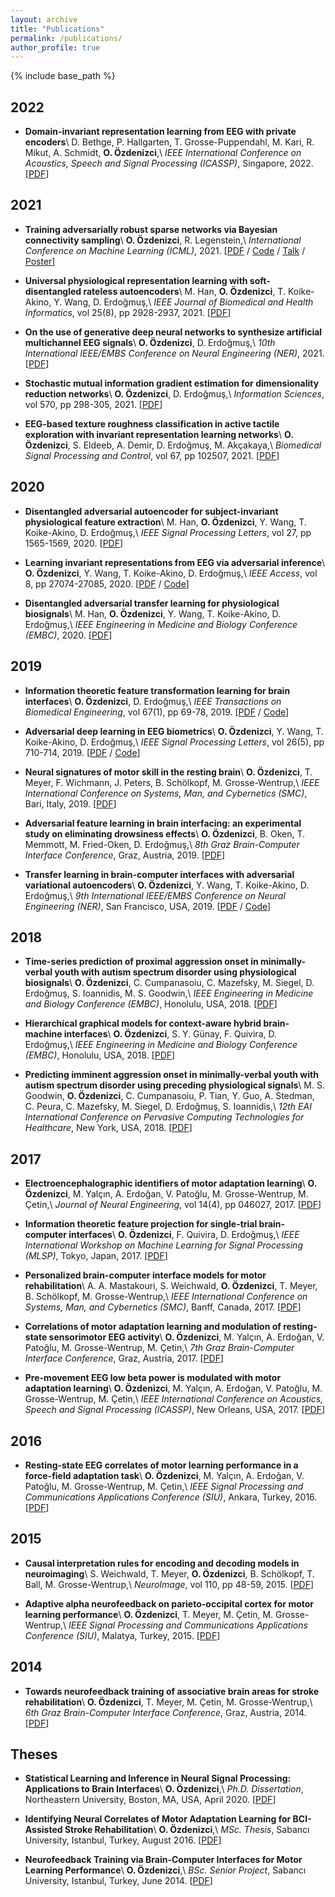 ```yaml
---
layout: archive
title: "Publications"
permalink: /publications/
author_profile: true
---
```


{% include base_path %}

<!--You can find a complete list my publications on <u><a href="https://scholar.google.at/citations?user=419WltwAAAAJ">my Google Scholar profile</a>.</u>-->

## 2022

* **Domain-invariant representation learning from EEG with private encoders**\\
  D. Bethge, P. Hallgarten, T. Grosse-Puppendahl, M. Kari, R. Mikut, A. Schmidt, <b>O. Özdenizci</b>,\\
  *IEEE International Conference on Acoustics, Speech and Signal Processing (ICASSP)*, Singapore, 2022. [<a href="https://arxiv.org/pdf/2201.11613.pdf">PDF</a>]

## 2021

* **Training adversarially robust sparse networks via Bayesian connectivity sampling**\\
  <b>O. Özdenizci</b>, R. Legenstein,\\
  *International Conference on Machine Learning (ICML)*, 2021. [<a href="http://proceedings.mlr.press/v139/ozdenizci21a/ozdenizci21a.pdf">PDF</a> / <a href="https://github.com/IGITUGraz/SparseAdversarialTraining">Code</a> / <a href="https://icml.cc/virtual/2021/poster/8563">Talk</a> / <a href="files/OzdenizciLegenstein_ICML2021_Poster.pdf">Poster</a>]

* **Universal physiological representation learning with soft-disentangled rateless autoencoders**\\
  M. Han, <b>O. Özdenizci</b>, T. Koike-Akino, Y. Wang, D. Erdoğmuş,\\
  *IEEE Journal of Biomedical and Health Informatics*, vol 25(8), pp 2928-2937, 2021. [<a href="https://arxiv.org/pdf/2009.13453.pdf">PDF</a>]

* **On the use of generative deep neural networks to synthesize artificial multichannel EEG signals**\\
  <b>O. Özdenizci</b>, D. Erdoğmuş,\\
  *10th International IEEE/EMBS Conference on Neural Engineering (NER)*, 2021. [<a href="https://arxiv.org/pdf/2102.08061.pdf">PDF</a>]
  
* **Stochastic mutual information gradient estimation for dimensionality reduction networks**\\
  <b>O. Özdenizci</b>, D. Erdoğmuş,\\
  *Information Sciences*, vol 570, pp 298-305, 2021. [<a href="https://arxiv.org/pdf/2105.00191.pdf">PDF</a>]

* **EEG-based texture roughness classification in active tactile exploration with invariant representation learning networks**\\
  <b>O. Özdenizci</b>, S. Eldeeb, A. Demir, D. Erdoğmuş, M. Akçakaya,\\
  *Biomedical Signal Processing and Control*, vol 67, pp 102507, 2021. [<a href="https://arxiv.org/pdf/2102.08976.pdf">PDF</a>]

## 2020

* **Disentangled adversarial autoencoder for subject-invariant physiological feature extraction**\\
  M. Han, <b>O. Özdenizci</b>, Y. Wang, T. Koike-Akino, D. Erdoğmuş,\\
  *IEEE Signal Processing Letters*, vol 27, pp 1565-1569, 2020. [<a href="https://arxiv.org/pdf/2008.11426">PDF</a>]

* **Learning invariant representations from EEG via adversarial inference**\\
  <b>O. Özdenizci</b>, Y. Wang, T. Koike-Akino, D. Erdoğmuş,\\
  *IEEE Access*, vol 8, pp 27074-27085, 2020. [<a href="https://ieeexplore.ieee.org/stamp/stamp.jsp?tp=&arnumber=8981912">PDF</a> / <a href="https://github.com/oozdenizci/AdversarialEEGDecoding">Code</a>]

* **Disentangled adversarial transfer learning for physiological biosignals**\\
  M. Han, <b>O. Özdenizci</b>, Y. Wang, T. Koike-Akino, D. Erdoğmuş,\\
  *IEEE Engineering in Medicine and Biology Conference (EMBC)*, 2020. [<a href="https://arxiv.org/pdf/2004.08289.pdf">PDF</a>]

## 2019

* **Information theoretic feature transformation learning for brain interfaces**\\
  <b>O. Özdenizci</b>, D. Erdoğmuş,\\
  *IEEE Transactions on Biomedical Engineering*, vol 67(1), pp 69-78, 2019. [<a href="https://arxiv.org/pdf/1903.12235.pdf">PDF</a> / <a href="https://github.com/oozdenizci/MMIDimReduction">Code</a>]

* **Adversarial deep learning in EEG biometrics**\\
  <b>O. Özdenizci</b>, Y. Wang, T. Koike-Akino, D. Erdoğmuş,\\
  *IEEE Signal Processing Letters*, vol 26(5), pp 710-714, 2019. [<a href="https://arxiv.org/pdf/1903.11673.pdf">PDF</a> / <a href="https://github.com/oozdenizci/AdversarialEEGDecoding">Code</a>]
  
* **Neural signatures of motor skill in the resting brain**\\
  <b>O. Özdenizci</b>, T. Meyer, F. Wichmann, J. Peters, B. Schölkopf, M. Grosse-Wentrup,\\
  *IEEE International Conference on Systems, Man, and Cybernetics (SMC)*, Bari, Italy, 2019. [<a href="https://arxiv.org/pdf/1907.09533.pdf">PDF</a>]
  
* **Adversarial feature learning in brain interfacing: an experimental study on eliminating drowsiness effects**\\
  <b>O. Özdenizci</b>, B. Oken, T. Memmott, M. Fried-Oken, D. Erdoğmuş,\\
  *8th Graz Brain-Computer Interface Conference*, Graz, Austria, 2019. [<a href="https://arxiv.org/pdf/1907.09540.pdf">PDF</a>]
  
* **Transfer learning in brain-computer interfaces with adversarial variational autoencoders**\\
  <b>O. Özdenizci</b>, Y. Wang, T. Koike-Akino, D. Erdoğmuş,\\
  *9th International IEEE/EMBS Conference on Neural Engineering (NER)*, San Francisco, USA, 2019. [<a href="https://arxiv.org/pdf/1812.06857.pdf">PDF</a> / <a href="https://github.com/oozdenizci/AdversarialConditionalVAE">Code</a>]

## 2018

* **Time-series prediction of proximal aggression onset in minimally-verbal youth with autism spectrum disorder using physiological biosignals**\\
  <b>O. Özdenizci</b>, C. Cumpanasoiu, C. Mazefsky, M. Siegel, D. Erdoğmuş, S. Ioannidis, M. S. Goodwin,\\
  *IEEE Engineering in Medicine and Biology Conference (EMBC)*, Honolulu, USA, 2018. [<a href="https://arxiv.org/pdf/1809.09948.pdf">PDF</a>]

* **Hierarchical graphical models for context-aware hybrid brain-machine interfaces**\\
  <b>O. Özdenizci</b>, S. Y. Günay, F. Quivira, D. Erdoğmuş,\\
  *IEEE Engineering in Medicine and Biology Conference (EMBC)*, Honolulu, USA, 2018. [<a href="https://arxiv.org/pdf/1809.05635.pdf">PDF</a>]

* **Predicting imminent aggression onset in minimally-verbal youth with autism spectrum disorder using preceding physiological signals**\\
  M. S. Goodwin, <b>O. Özdenizci</b>, C. Cumpanasoiu, P. Tian, Y. Guo, A. Stedman, C. Peura, C. Mazefsky, M. Siegel, D. Erdoğmuş, S. Ioannidis,\\
  *12th EAI International Conference on Pervasive Computing Technologies for Healthcare*, New York, USA, 2018. [<a href="https://ece.northeastern.edu/fac-ece/ioannidis/static/pdf/2018/PervasiveHealth2018.pdf">PDF</a>]

## 2017

* **Electroencephalographic identifiers of motor adaptation learning**\\
  <b>O. Özdenizci</b>, M. Yalçın, A. Erdoğan, V. Patoğlu, M. Grosse-Wentrup, M. Çetin,\\ 
  *Journal of Neural Engineering*, vol 14(4), pp 046027, 2017. [<a href="http://people.sabanciuniv.edu/mcetin/publications/ozdenizci_JNE17.pdf">PDF</a>]

* **Information theoretic feature projection for single-trial brain-computer interfaces**\\
  <b>O. Özdenizci</b>, F. Quivira, D. Erdoğmuş,\\
  *IEEE International Workshop on Machine Learning for Signal Processing (MLSP)*, Tokyo, Japan, 2017. [<a href="https://ieeexplore.ieee.org/abstract/document/8168178/">PDF</a>]

* **Personalized brain-computer interface models for motor rehabilitation**\\
  A. A. Mastakouri, S. Weichwald, <b>O. Özdenizci</b>, T. Meyer, B. Schölkopf, M. Grosse-Wentrup,\\
  *IEEE International Conference on Systems, Man, and Cybernetics (SMC)*, Banff, Canada, 2017. [<a href="https://arxiv.org/pdf/1705.03259.pdf">PDF</a>]
  
* **Correlations of motor adaptation learning and modulation of resting-state sensorimotor EEG activity**\\
  <b>O. Özdenizci</b>, M. Yalçın, A. Erdoğan, V. Patoğlu, M. Grosse-Wentrup, M. Çetin,\\
  *7th Graz Brain-Computer Interface Conference*, Graz, Austria, 2017. [<a href="http://research.sabanciuniv.edu/33858/1/ozdenizci_GBCIC17.pdf">PDF</a>]

* **Pre-movement EEG low beta power is modulated with motor adaptation learning**\\
  <b>O. Özdenizci</b>, M. Yalçın, A. Erdoğan, V. Patoğlu, M. Grosse-Wentrup, M. Çetin,\\
  *IEEE International Conference on Acoustics, Speech and Signal Processing (ICASSP)*, New Orleans, USA, 2017. [<a href="http://research.sabanciuniv.edu/33829/2/ozdenizci_ICASSP17.pdf">PDF</a>]

## 2016

* **Resting-state EEG correlates of motor learning performance in a force-field adaptation task**\\
  <b>O. Özdenizci</b>, M. Yalçın, A. Erdoğan, V. Patoğlu, M. Grosse-Wentrup, M. Çetin,\\
  *IEEE Signal Processing and Communications Applications Conference (SIU)*, Ankara, Turkey, 2016. [<a href="http://research.sabanciuniv.edu/30355/1/Ozdenizci_MLUB2016_final.pdf">PDF</a>]

## 2015

* **Causal interpretation rules for encoding and decoding models in neuroimaging**\\
  S. Weichwald, T. Meyer, <b>O. Özdenizci</b>, B. Schölkopf, T. Ball, M. Grosse-Wentrup,\\
  *NeuroImage*, vol 110, pp 48-59, 2015. [<a href="https://arxiv.org/pdf/1511.04780.pdf">PDF</a>]


* **Adaptive alpha neurofeedback on parieto-occipital cortex for motor learning performance**\\
  <b>O. Özdenizci</b>, T. Meyer, M. Çetin, M. Grosse-Wentrup,\\
  *IEEE Signal Processing and Communications Applications Conference (SIU)*, Malatya, Turkey, 2015. [<a href="http://research.sabanciuniv.edu/28924/1/OzdenizciSIU2015.pdf">PDF</a>]

## 2014

* **Towards neurofeedback training of associative brain areas for stroke rehabilitation**\\
  <b>O. Özdenizci</b>, T. Meyer, M. Çetin, M. Grosse-Wentrup,\\
  *6th Graz Brain-Computer Interface Conference*, Graz, Austria, 2014. [<a href="http://research.sabanciuniv.edu/25701/1/ozdenizci_BCI14.pdf">PDF</a>]

## Theses

* **Statistical Learning and Inference in Neural Signal Processing: Applications to Brain Interfaces**\\
  <b>O. Özdenizci</b>,\\
  *Ph.D. Dissertation*, Northeastern University, Boston, MA, USA, April 2020. [<a href="https://repository.library.northeastern.edu/files/neu:m046qg150/fulltext.pdf">PDF</a>]

* **Identifying Neural Correlates of Motor Adaptation Learning for BCI-Assisted Stroke Rehabilitation**\\
  <b>O. Özdenizci</b>,\\
  *MSc. Thesis*, Sabancı University, Istanbul, Turkey, August 2016. [<a href="https://pdfs.semanticscholar.org/24c7/af44604767d44659b0bbe001c0fcfeba06e9.pdf">PDF</a>]

* **Neurofeedback Training via Brain-Computer Interfaces for Motor Learning Performance**\\
  <b>O. Özdenizci</b>,\\
  *BSc. Senior Project*, Sabancı University, Istanbul, Turkey, June 2014. [<a href="https://pdfs.semanticscholar.org/24c7/af44604767d44659b0bbe001c0fcfeba06e9.pdf">PDF</a>]
